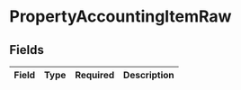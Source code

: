 # PropertyAccountingItemRaw


## Fields

| Field       | Type        | Required    | Description |
| ----------- | ----------- | ----------- | ----------- |